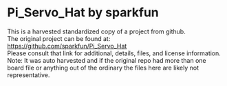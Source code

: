 
# Pi_Servo_Hat by sparkfun  
This is a harvested standardized copy of a project from github.  
The original project can be found at:  
https://github.com/sparkfun/Pi_Servo_Hat  
Please consult that link for additional, details, files, and license information.  
Note: It was auto harvested and if the original repo had more than one board file or anything out of the ordinary the files here are likely not representative.  
    